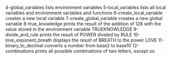 4-global_variables lists environment variables
5-local_variables lists all local variables and environment variables and functions
6-create_local_variable creates a new local variable
7-create_global_variable creates a new global variable
8-true_knowledge prints the result of the addition of 128 with the value stored in the environment variable TRUEKNOWLEDGE
9-divide_and_rule prints the result of POWER divided by RULE
10-love_exponent_breath displays the result of BREATH to the power LOVE
11-binary_to_decimal converts a number from base2 to base10
12-combinations prints all possible combinations of two letters, except oo
